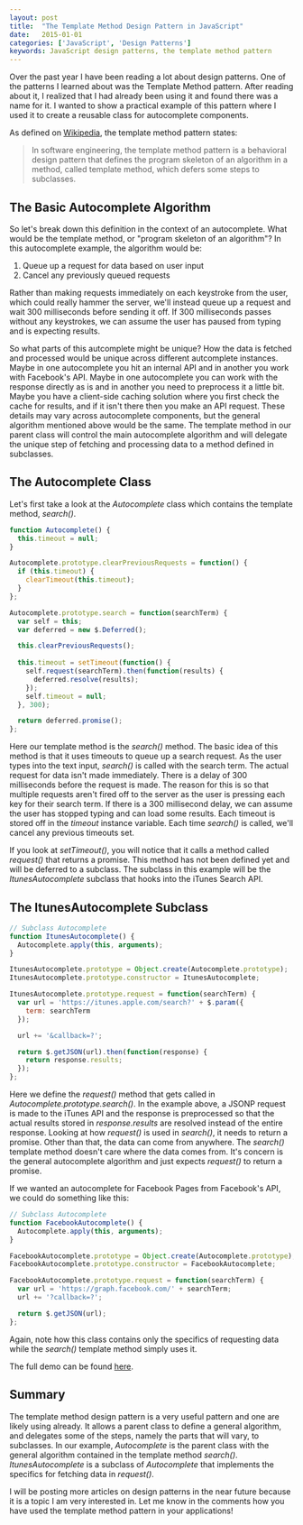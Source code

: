 ```yaml
---
layout: post
title:  "The Template Method Design Pattern in JavaScript"
date:   2015-01-01
categories: ['JavaScript', 'Design Patterns']
keywords: JavaScript design patterns, the template method pattern
---
```


Over the past year I have been reading a lot about design patterns. One of the patterns I learned about was the Template Method pattern. After reading about it, I realized that I had already been using it and found there was a name for it. I wanted to show a practical example of this pattern where I used it to create a reusable class for autocomplete components.

As defined on [Wikipedia](http://en.wikipedia.org/wiki/Template_method_pattern), the template method pattern states:


> In software engineering, the template method pattern is a behavioral design pattern that defines the program skeleton of an algorithm in a method, called template method, which defers some steps to subclasses.

## The Basic Autocomplete Algorithm

So let's break down this definition in the context of an autocomplete. What would be the template method, or "program skeleton of an algorithm"? In this autocomplete example, the algorithm would be:

1. Queue up a request for data based on user input
2. Cancel any previously queued requests

Rather than making requests immediately on each keystroke from the user, which could really hammer the server, we'll instead queue up a request and wait 300 milliseconds before sending it off. If 300 milliseconds passes without any keystrokes, we can assume the user has paused from typing and is expecting results.

So what parts of this autcomplete might be unique? How the data is fetched and processed would be unique across different autcomplete instances. Maybe in one autocomplete you hit an internal API and in another you work with Facebook's API. Maybe in one autocomplete you can work with the response directly as is and in another you need to preprocess it a little bit. Maybe you have a client-side caching solution where you first check the cache for results, and if it isn't there then you make an API request. These details may vary across autocomplete components, but the general algorithm mentioned above would be the same. The template method in our parent class will control the main autocomplete algorithm and will delegate the unique step of fetching and processing data to a method defined in subclasses.

## The Autocomplete Class

Let's first take a look at the _Autocomplete_ class which contains the template method, _search()_.

~~~js
function Autocomplete() {
  this.timeout = null;
}

Autocomplete.prototype.clearPreviousRequests = function() {
  if (this.timeout) {
    clearTimeout(this.timeout);
  }
};

Autocomplete.prototype.search = function(searchTerm) {
  var self = this;
  var deferred = new $.Deferred();

  this.clearPreviousRequests();
  
  this.timeout = setTimeout(function() {
    self.request(searchTerm).then(function(results) {
      deferred.resolve(results);
    });
    self.timeout = null;
  }, 300);

  return deferred.promise();
};
~~~

Here our template method is the _search()_ method. The basic idea of this method is that it uses timeouts to queue up a search request. As the user types into the text input, _search()_ is called with the search term. The actual request for data isn't made immediately. There is a delay of 300 milliseconds before the request is made. The reason for this is so that multiple requests aren't fired off to the server as the user is pressing each key for their search term. If there is a 300 millisecond delay, we can assume the user has stopped typing and can load some results. Each timeout is stored off in the _timeout_ instance variable. Each time _search()_ is called, we'll cancel any previous timeouts set.

If you look at _setTimeout()_, you will notice that it calls a method called _request()_ that returns a promise. This method has not been defined yet and will be deferred to a subclass. The subclass in this example will be the _ItunesAutocomplete_ subclass that hooks into the iTunes Search API.

## The ItunesAutocomplete Subclass

~~~js
// Subclass Autocomplete
function ItunesAutocomplete() {
  Autocomplete.apply(this, arguments);
}

ItunesAutocomplete.prototype = Object.create(Autocomplete.prototype);
ItunesAutocomplete.prototype.constructor = ItunesAutocomplete;

ItunesAutocomplete.prototype.request = function(searchTerm) { 
  var url = 'https://itunes.apple.com/search?' + $.param({
    term: searchTerm
  });

  url += '&callback=?';

  return $.getJSON(url).then(function(response) {
    return response.results;
  });
};
~~~

Here we define the _request()_ method that gets called in _Autocomplete.prototype.search()_. In the example above, a JSONP request is made to the iTunes API and the response is preprocessed so that the actual results stored in _response.results_ are resolved instead of the entire response. Looking at how _request()_ is used in _search()_, it needs to return a promise. Other than that, the data can come from anywhere. The _search()_ template method doesn't care where the data comes from. It's concern is the general autocomplete algorithm and just expects _request()_ to return a promise.

If we wanted an autocomplete for Facebook Pages from Facebook's API, we could do something like this:

~~~js
// Subclass Autocomplete
function FacebookAutocomplete() {
  Autocomplete.apply(this, arguments);
}

FacebookAutocomplete.prototype = Object.create(Autocomplete.prototype);
FacebookAutocomplete.prototype.constructor = FacebookAutocomplete;

FacebookAutocomplete.prototype.request = function(searchTerm) { 
  var url = 'https://graph.facebook.com/' + searchTerm;
  url += '?callback=?';

  return $.getJSON(url);
};
~~~

Again, note how this class contains only the specifics of requesting data while the _search()_ template method simply uses it.

The full demo can be found <a href="/demos/template-method/">here</a>. 

## Summary

The template method design pattern is a very useful pattern and one are likely using already. It allows a parent class to define a general algorithm, and delegates some of the steps, namely the parts that will vary, to subclasses. In our example, _Autocomplete_ is the parent class with the general algorithm contained in the template method _search()_. _ItunesAutocomplete_ is a subclass of _Autocomplete_ that implements the specifics for fetching data in _request()_.

I will be posting more articles on design patterns in the near future because it is a topic I am very interested in. Let me know in the comments how you have used the template method pattern in your applications!

